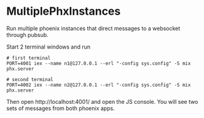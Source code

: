 # MultiplePhxInstances

Run multiple phoenix instances that direct messages to a websocket through pubsub.

Start 2 terminal windows and run

```
# first terminal
PORT=4001 iex --name n1@127.0.0.1 --erl "-config sys.config" -S mix phx.server

# second terminal
PORT=4002 iex --name n2@127.0.0.1 --erl "-config sys.config" -S mix phx.server
```

Then open http://localhost:4001/ and open the JS console. You will see two sets of messages from both phoenix apps.
